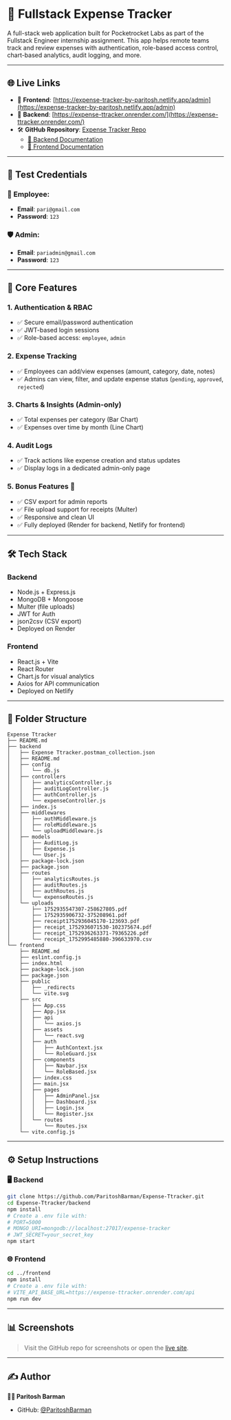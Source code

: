 
# 💼 Fullstack Expense Tracker

A full-stack web application built for Pocketrocket Labs as part of the Fullstack Engineer internship assignment. This app helps remote teams track and review expenses with authentication, role-based access control, chart-based analytics, audit logging, and more.

---

## 🌐 Live Links

- 🔗 **Frontend**: [https://expense-tracker-by-paritosh.netlify.app/admin](https://expense-tracker-by-paritosh.netlify.app/admin)
- 🔗 **Backend**: [https://expense-ttracker.onrender.com/](https://expense-ttracker.onrender.com/)
- 🛠 **GitHub Repository**: [Expense Tracker Repo](https://github.com/ParitoshBarman/Expense-Ttracker)
  - [📄 Backend Documentation](https://github.com/ParitoshBarman/Expense-Ttracker/tree/master/backend)
  - [📄 Frontend Documentation](https://github.com/ParitoshBarman/Expense-Ttracker/tree/master/frontend)

---

## 🔐 Test Credentials

### 👤 Employee:
- **Email**: `pari@gmail.com`
- **Password**: `123`

### 🛡️ Admin:
- **Email**: `pariadmin@gmail.com`
- **Password**: `123`

---

## 🚀 Core Features

### 1. Authentication & RBAC
- ✅ Secure email/password authentication
- ✅ JWT-based login sessions
- ✅ Role-based access: `employee`, `admin`

### 2. Expense Tracking
- ✅ Employees can add/view expenses (amount, category, date, notes)
- ✅ Admins can view, filter, and update expense status (`pending`, `approved`, `rejected`)

### 3. Charts & Insights (Admin-only)
- ✅ Total expenses per category (Bar Chart)
- ✅ Expenses over time by month (Line Chart)

### 4. Audit Logs
- ✅ Track actions like expense creation and status updates
- ✅ Display logs in a dedicated admin-only page

### 5. Bonus Features 🎁
- ✅ CSV export for admin reports
- ✅ File upload support for receipts (Multer)
- ✅ Responsive and clean UI
- ✅ Fully deployed (Render for backend, Netlify for frontend)

---

## 🛠 Tech Stack

### Backend
- Node.js + Express.js
- MongoDB + Mongoose
- Multer (file uploads)
- JWT for Auth
- json2csv (CSV export)
- Deployed on Render

### Frontend
- React.js + Vite
- React Router
- Chart.js for visual analytics
- Axios for API communication
- Deployed on Netlify

---

## 📁 Folder Structure

```
Expense Ttracker
├── README.md
├── backend
│   ├── Expense Ttracker.postman_collection.json
│   ├── README.md
│   ├── config
│   │   └── db.js
│   ├── controllers
│   │   ├── analyticsController.js
│   │   ├── auditLogController.js
│   │   ├── authController.js
│   │   └── expenseController.js
│   ├── index.js
│   ├── middlewares
│   │   ├── authMiddleware.js
│   │   ├── roleMiddleware.js
│   │   └── uploadMiddleware.js
│   ├── models
│   │   ├── AuditLog.js
│   │   ├── Expense.js
│   │   └── User.js
│   ├── package-lock.json
│   ├── package.json
│   ├── routes
│   │   ├── analyticsRoutes.js
│   │   ├── auditRoutes.js
│   │   ├── authRoutes.js
│   │   └── expenseRoutes.js
│   └── uploads
│       ├── 1752935547307-258627805.pdf
│       ├── 1752935906732-375208961.pdf
│       ├── receipt1752936045170-123693.pdf
│       ├── receipt_1752936071530-102375674.pdf
│       ├── receipt_1752936263371-79365226.pdf
│       └── receipt_1752995485880-396633970.csv
└── frontend
    ├── README.md
    ├── eslint.config.js
    ├── index.html
    ├── package-lock.json
    ├── package.json
    ├── public
    │   ├── _redirects
    │   └── vite.svg
    ├── src
    │   ├── App.css
    │   ├── App.jsx
    │   ├── api
    │   │   └── axios.js
    │   ├── assets
    │   │   └── react.svg
    │   ├── auth
    │   │   ├── AuthContext.jsx
    │   │   └── RoleGuard.jsx
    │   ├── components
    │   │   ├── Navbar.jsx
    │   │   └── RoleBased.jsx
    │   ├── index.css
    │   ├── main.jsx
    │   ├── pages
    │   │   ├── AdminPanel.jsx
    │   │   ├── Dashboard.jsx
    │   │   ├── Login.jsx
    │   │   └── Register.jsx
    │   └── routes
    │       └── Routes.jsx
    └── vite.config.js
```

---

## ⚙️ Setup Instructions

### 🖥️ Backend

```bash
git clone https://github.com/ParitoshBarman/Expense-Ttracker.git
cd Expense-Ttracker/backend
npm install
# Create a .env file with:
# PORT=5000
# MONGO_URI=mongodb://localhost:27017/expense-tracker
# JWT_SECRET=your_secret_key
npm start
```

### 🌐 Frontend

```bash
cd ../frontend
npm install
# Create a .env file with:
# VITE_API_BASE_URL=https://expense-ttracker.onrender.com/api
npm run dev
```

---

## 📊 Screenshots

> Visit the GitHub repo for screenshots or open the [live site](https://expense-tracker-by-paritosh.netlify.app/admin).

---



## ✍️ Author

**👨‍💻 Paritosh Barman**
- GitHub: [@ParitoshBarman](https://github.com/ParitoshBarman)

